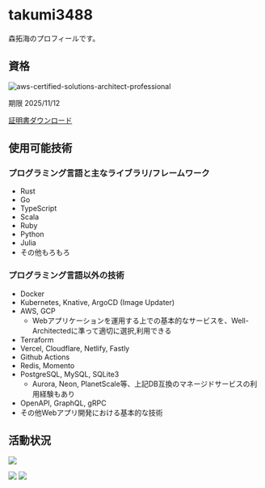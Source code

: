 # takumi3488

森拓海のプロフィールです。

## 資格

![aws-certified-solutions-architect-professional](https://user-images.githubusercontent.com/51111242/201689314-25a89fd7-09a9-4a26-b5a7-1bd667ff7071.png)

期限 2025/11/12

[証明書ダウンロード](https://github.com/takumi3488/takumi3488/files/10004011/AWS.Certified.Solutions.Architect.-.Professional.certificate.pdf)

## 使用可能技術

### プログラミング言語と主なライブラリ/フレームワーク

- Rust
- Go
- TypeScript
- Scala
- Ruby
- Python
- Julia
- その他もろもろ

### プログラミング言語以外の技術

- Docker
- Kubernetes, Knative, ArgoCD (Image Updater)
- AWS, GCP
  - Webアプリケーションを運用する上での基本的なサービスを、Well-Architectedに準って適切に選択,利用できる
- Terraform
- Vercel, Cloudflare, Netlify, Fastly
- Github Actions
- Redis, Momento
- PostgreSQL, MySQL, SQLite3
  - Aurora, Neon, PlanetScale等、上記DB互換のマネージドサービスの利用経験もあり
- OpenAPI, GraphQL, gRPC
- その他Webアプリ開発における基本的な技術

## 活動状況

![](http://github-profile-summary-cards.vercel.app/api/cards/profile-details?username=takumi3488&theme=tokyonight)

![](http://github-profile-summary-cards.vercel.app/api/cards/repos-per-language?username=takumi3488&theme=tokyonight)
![](http://github-profile-summary-cards.vercel.app/api/cards/most-commit-language?username=takumi3488&theme=tokyonight)
